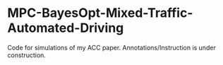 # MPC-BayesOpt-Mixed-Traffic-Automated-Driving

Code for simulations of my ACC paper. Annotations/Instruction is under construction.
